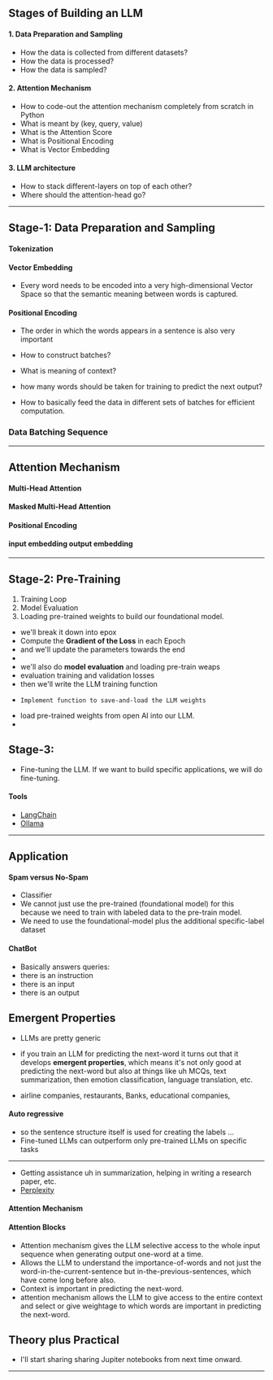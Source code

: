 ## Stages of Building an LLM

#### 1. Data Preparation and Sampling
   * How the data is collected from different datasets?
   * How the data is processed?
   * How the data is sampled?
#### 2. Attention Mechanism
* How to code-out the attention mechanism completely from scratch in Python
* What is meant by (key, query, value)
* What is the Attention Score
* What is Positional Encoding
* What is Vector Embedding

#### 3. LLM architecture
* How to stack different-layers on top of each other?
* Where should the attention-head go?

****

## Stage-1: Data Preparation and Sampling

#### Tokenization

#### Vector Embedding
* Every word needs to be encoded into a very high-dimensional Vector Space so that the semantic meaning between words is captured.

#### Positional Encoding
* The order in which the words appears in a sentence is also very important

*  How to construct batches?
*  What is meaning of context?
*  how many words should be taken for training to predict the next output?
*  How to basically feed the data in different sets of batches for efficient computation.

### Data Batching Sequence

***

## Attention Mechanism

#### Multi-Head Attention
#### Masked Multi-Head Attention
#### Positional Encoding
#### input embedding output embedding

***

## Stage-2: Pre-Training
1. Training Loop
2. Model Evaluation
3. Loading pre-trained weights to build our foundational model.

* we'll break it down into epox
* Compute the __Gradient of the Loss__ in each Epoch
* and we'll update the parameters towards the end
* 
*   we'll also do __model evaluation__ and loading pre-train weaps
*    evaluation training    and validation losses
*    then we'll write the LLM training function
*     Implement function to save-and-load the LLM weights
*   load pre-trained weights from open AI into our LLM.
*

## Stage-3: 
* Fine-tuning the LLM. If we want to build specific applications, we will do fine-tuning.

#### Tools
*  [LangChain](https://www.langchain.com/)
*  [Ollama](https://ollama.com/)  

***

## Application
#### Spam versus No-Spam
* Classifier
* We cannot just use the pre-trained (foundational model) for this because we need to train with labeled data to the pre-train model.
*  We need to use the foundational-model plus the additional specific-label dataset

#### ChatBot 
* Basically answers queries:
* there is an instruction
* there is an input
* there is an output

## Emergent Properties
* LLMs are pretty generic
* if you train an LLM for predicting the next-word it turns out that it develops __emergent properties__, which means it's not only good at predicting the next-word but also at things like uh MCQs, text summarization, then emotion classification, language translation, etc.



* airline companies, restaurants, Banks, educational companies,

#### Auto regressive
* so the sentence structure itself is used for creating the labels ...
* Fine-tuned LLMs can outperform only pre-trained LLMs on specific tasks

***


* Getting assistance uh in summarization, helping in writing a research paper, etc.
* [Perplexity](https://www.perplexity.ai/)

#### Attention Mechanism
#### Attention Blocks
* Attention mechanism gives the LLM selective access to the whole input sequence when generating output one-word at a time.
*  Allows the LLM to understand the importance-of-words and not just the word-in-the-current-sentence but in-the-previous-sentences, which have come long before also.
* Context is important in predicting the next-word.
* attention mechanism allows the LLM to give access to the entire context and select or give weightage to which words are important in predicting the next-word.


## Theory plus Practical
* I'll start sharing sharing Jupiter notebooks from next time onward.

***

